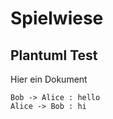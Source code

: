 # Spielwiese


## Plantuml Test

Hier ein Dokument

```plantuml
Bob -> Alice : hello
Alice -> Bob : hi
```
